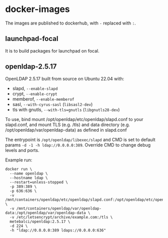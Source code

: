 
# docker-images

The images are published to dockerhub, with `-` replaced with `:`.

## launchpad-focal

It is to build packages for launchpad on focal.

## openldap-2.5.17

OpenLDAP 2.5.17 built from source on Ubuntu 22.04 with:

- slapd, `--enable-slapd`
- crypt, `--enable-crypt`
- memberof, `--enable-memberof`
- sasl, `--with-cyrus-sasl` (`libsasl2-dev`)
- tls with gnutls, `--with-tls=gnutls` (`libgnutls28-dev`)

To use, bind mount /opt/openldap/etc/openldap/slapd.conf to your slapd.conf, and mount TLS (e.g. /tls) and data directory (e.g. /opt/openldap/var/openldap-data) as defined in slapd.conf

The entrypoint is `/opt/openldap/libexec/slapd` and CMD is set to default params `-d -1 -h ldap://0.0.0.0:389`. Override CMD to change debug levels and ports.

Example run:

```
docker run \
  --name openldap \
  --hostname ldap \
  --restart=unless-stopped \
  -p 389:389 \
  -p 636:636 \
  -v /mnt/containers/openldap/etc/openldap/slapd.conf:/opt/openldap/etc/openldap/slapd.conf \
  -v /mnt/containers/openldap/var/openldap-data:/opt/openldap/var/openldap-data \
  -v /etc/letsencrypt/archive/example.com:/tls \
  metebalci/openldap:2.5.17 \
  -d 224 \
  -h "ldap://0.0.0.0:389 ldaps://0.0.0.0:636"
```
